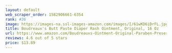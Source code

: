```yaml
---
layout: default 
﻿web_scraper_order: 1582906661-6354
rank: #36
image: https://images-na.ssl-images-amazon.com/images/I/61wKD6iDrFL.jpg
title: Boudreaux's Butt Paste Diaper Rash Ointment, Original, 16 Oz
url: https://www.amazon.com/Boudreauxs-Ointment-Original-Paraben-Preservative/dp/B0009RF8G0/ref=zg_mw_hpc_36?_encoding=UTF8&psc=1&refRID=AKFJNXASQBPB6KPJQJKV
reviews: 4.6 out of 5 stars
price: $13.89 
---
```

